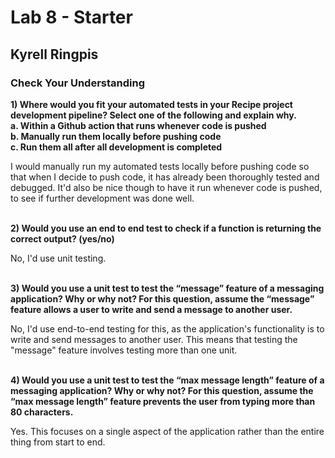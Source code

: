 # Lab 8 - Starter

## Kyrell Ringpis

### Check Your Understanding

**1) Where would you fit your automated tests in your Recipe project development pipeline? Select one of the following and explain why.\
a. Within a Github action that runs whenever code is pushed\
b. Manually run them locally before pushing code\
c. Run them all after all development is completed**

I would manually run my automated tests locally before pushing code so that when I decide to push code, it has already been thoroughly tested and debugged. It'd also be nice though to have it run whenever code is pushed, to see if further development was done well. <br></br>

**2) Would you use an end to end test to check if a function is returning the correct output? (yes/no)**

No, I'd use unit testing. <br></br>

**3) Would you use a unit test to test the “message” feature of a messaging application? Why or why not? For this question, assume the “message” feature allows a user to write and send a message to another user.**


No, I'd use end-to-end testing for this, as the application's functionality is to write and send messages to another user. This means that testing the "message" feature involves testing more than one unit. <br></br>

**4) Would you use a unit test to test the “max message length” feature of a messaging application? Why or why not? For this question, assume the “max message length” feature prevents the user from typing more than 80 characters.**

Yes. This focuses on a single aspect of the application rather than the entire thing from start to end. <br></br>